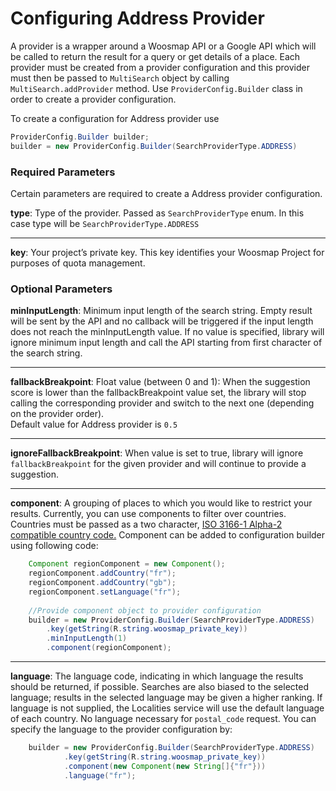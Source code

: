 # Configuring Address Provider

A provider is a wrapper around a Woosmap API or a Google API which will be called to return the result for a query or get details of a place. Each provider must be created from a provider configuration and this provider must then be passed to `MultiSearch` object by calling `MultiSearch.addProvider` method. Use `ProviderConfig.Builder` class in order to create a provider configuration.

To create a configuration for Address provider use

```java
ProviderConfig.Builder builder;
builder = new ProviderConfig.Builder(SearchProviderType.ADDRESS)
```

### Required Parameters
Certain parameters are required to create a Address provider configuration. 

**type**: Type of the provider. Passed as `SearchProviderType` enum. In this case type will be `SearchProviderType.ADDRESS`

---

**key**: Your project’s private key. This key identifies your Woosmap Project for purposes of quota management.

### Optional Parameters

**minInputLength**: Minimum input length of the search string. Empty result will be sent by the API and no callback will be triggered if the input length does not reach the minInputLength value. If no value is specified, library will ignore minimum input length and call the API starting from first character of the search string. 

---

**fallbackBreakpoint**: Float value (between 0 and 1): When the suggestion score is lower than the fallbackBreakpoint value set, the library will stop calling the corresponding provider and switch to the next one (depending on the provider order). <br/>Default value for Address provider is `0.5`

---

**ignoreFallbackBreakpoint**: When value is set to true, library will ignore `fallbackBreakpoint` for the given provider and will continue to provide a suggestion.

---

**component**: A grouping of places to which you would like to restrict your results. Currently, you can use components to filter over countries. Countries must be passed as a two character, [ISO 3166-1 Alpha-2 compatible country code.](https://en.wikipedia.org/wiki/List_of_ISO_3166_country_codes) Component can be added to configuration builder using following code:

```java
    Component regionComponent = new Component();
    regionComponent.addCountry("fr");
    regionComponent.addCountry("gb");
    regionComponent.setLanguage("fr");
    
    //Provide component object to provider configuration
    builder = new ProviderConfig.Builder(SearchProviderType.ADDRESS)
        .key(getString(R.string.woosmap_private_key))
        .minInputLength(1)
        .component(regionComponent);
```

---


**language**: The language code, indicating in which language the results should be returned, if possible. Searches are also biased to the selected language; results in the selected language may be given a higher ranking. If language is not supplied, the Localities service will use the default language of each country. No language necessary for `postal_code` request. You can specify the language to the provider configuration by: 


```java
    builder = new ProviderConfig.Builder(SearchProviderType.ADDRESS)
            .key(getString(R.string.woosmap_private_key))
            .component(new Component(new String[]{"fr"}))
            .language("fr");
```
